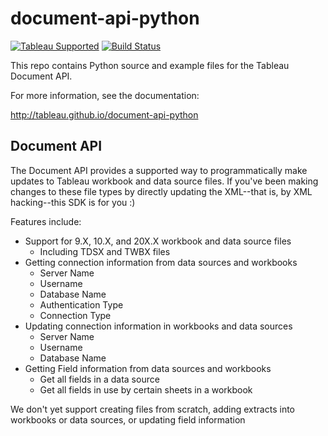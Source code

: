 # document-api-python
[![Tableau Supported](https://img.shields.io/badge/Support%20Level-Tableau%20Supported-53bd92.svg)](https://www.tableau.com/support-levels-it-and-developer-tools) [![Build Status](https://travis-ci.org/tableau/document-api-python.svg?branch=master)](https://travis-ci.org/tableau/document-api-python)

This repo contains Python source and example files for the Tableau Document API. 

For more information, see the documentation:

<http://tableau.github.io/document-api-python>

Document API
---------------
The Document API provides a supported way to programmatically make updates to Tableau workbook and data source files. If you've been making changes to these file types by directly updating the XML--that is, by XML hacking--this SDK is for you :)

Features include:
- Support for 9.X, 10.X, and 20X.X workbook and data source files
  - Including TDSX and TWBX files
- Getting connection information from data sources and workbooks
  - Server Name
  - Username
  - Database Name
  - Authentication Type
  - Connection Type
- Updating connection information in workbooks and data sources
  - Server Name
  - Username
  - Database Name
- Getting Field information from data sources and workbooks
  - Get all fields in a data source
  - Get all fields in use by certain sheets in a workbook

We don't yet support creating files from scratch, adding extracts into workbooks or data sources, or updating field information
